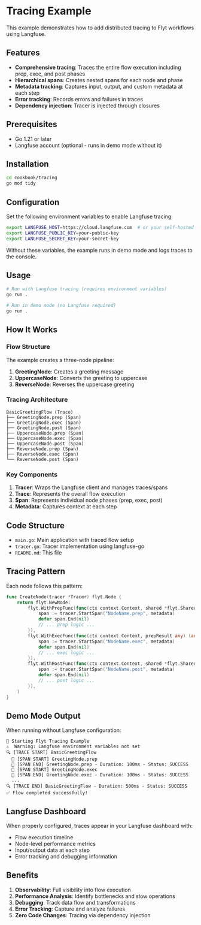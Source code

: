 # Tracing Example

This example demonstrates how to add distributed tracing to Flyt workflows using Langfuse.

## Features

- **Comprehensive tracing**: Traces the entire flow execution including prep, exec, and post phases
- **Hierarchical spans**: Creates nested spans for each node and phase
- **Metadata tracking**: Captures input, output, and custom metadata at each step
- **Error tracking**: Records errors and failures in traces
- **Dependency injection**: Tracer is injected through closures

## Prerequisites

- Go 1.21 or later
- Langfuse account (optional - runs in demo mode without it)

## Installation

```bash
cd cookbook/tracing
go mod tidy
```

## Configuration

Set the following environment variables to enable Langfuse tracing:

```bash
export LANGFUSE_HOST=https://cloud.langfuse.com  # or your self-hosted instance
export LANGFUSE_PUBLIC_KEY=your-public-key
export LANGFUSE_SECRET_KEY=your-secret-key
```

Without these variables, the example runs in demo mode and logs traces to the console.

## Usage

```bash
# Run with Langfuse tracing (requires environment variables)
go run .

# Run in demo mode (no Langfuse required)
go run .
```

## How It Works

### Flow Structure

The example creates a three-node pipeline:
1. **GreetingNode**: Creates a greeting message
2. **UppercaseNode**: Converts the greeting to uppercase
3. **ReverseNode**: Reverses the uppercase greeting

### Tracing Architecture

```
BasicGreetingFlow (Trace)
├── GreetingNode.prep (Span)
├── GreetingNode.exec (Span)
├── GreetingNode.post (Span)
├── UppercaseNode.prep (Span)
├── UppercaseNode.exec (Span)
├── UppercaseNode.post (Span)
├── ReverseNode.prep (Span)
├── ReverseNode.exec (Span)
└── ReverseNode.post (Span)
```

### Key Components

1. **Tracer**: Wraps the Langfuse client and manages traces/spans
2. **Trace**: Represents the overall flow execution
3. **Span**: Represents individual node phases (prep, exec, post)
4. **Metadata**: Captures context at each step

## Code Structure

- `main.go`: Main application with traced flow setup
- `tracer.go`: Tracer implementation using langfuse-go
- `README.md`: This file

## Tracing Pattern

Each node follows this pattern:

```go
func CreateNode(tracer *Tracer) flyt.Node {
    return flyt.NewNode(
        flyt.WithPrepFunc(func(ctx context.Context, shared *flyt.SharedStore) (any, error) {
            span := tracer.StartSpan("NodeName.prep", metadata)
            defer span.End(nil)
            // ... prep logic ...
        }),
        flyt.WithExecFunc(func(ctx context.Context, prepResult any) (any, error) {
            span := tracer.StartSpan("NodeName.exec", metadata)
            defer span.End(nil)
            // ... exec logic ...
        }),
        flyt.WithPostFunc(func(ctx context.Context, shared *flyt.SharedStore, prepResult, execResult any) (flyt.Action, error) {
            span := tracer.StartSpan("NodeName.post", metadata)
            defer span.End(nil)
            // ... post logic ...
        }),
    )
}
```

## Demo Mode Output

When running without Langfuse configuration:

```
🚀 Starting Flyt Tracing Example
⚠️  Warning: Langfuse environment variables not set
🔍 [TRACE START] BasicGreetingFlow
  📍 [SPAN START] GreetingNode.prep
  📍 [SPAN END] GreetingNode.prep - Duration: 100ms - Status: SUCCESS
  📍 [SPAN START] GreetingNode.exec
  📍 [SPAN END] GreetingNode.exec - Duration: 100ms - Status: SUCCESS
  ...
🔍 [TRACE END] BasicGreetingFlow - Duration: 500ms - Status: SUCCESS
✅ Flow completed successfully!
```

## Langfuse Dashboard

When properly configured, traces appear in your Langfuse dashboard with:
- Flow execution timeline
- Node-level performance metrics
- Input/output data at each step
- Error tracking and debugging information

## Benefits

1. **Observability**: Full visibility into flow execution
2. **Performance Analysis**: Identify bottlenecks and slow operations
3. **Debugging**: Track data flow and transformations
4. **Error Tracking**: Capture and analyze failures
5. **Zero Code Changes**: Tracing via dependency injection